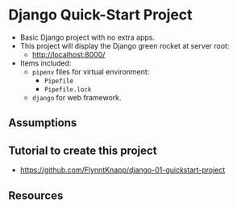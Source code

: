 # Django Quick-Start Project

* Basic Django project with no extra apps.
* This project will display the Django green rocket at server root:
  * <http://localhost:8000/>
* Items included:
  * `pipenv` files for virtual environment:
    * `Pipefile`
    * `Pipefile.lock`
  * `django` for web framework.

## Assumptions

## Tutorial to create this project

* <https://github.com/FlynntKnapp/django-01-quickstart-project>

## Resources
